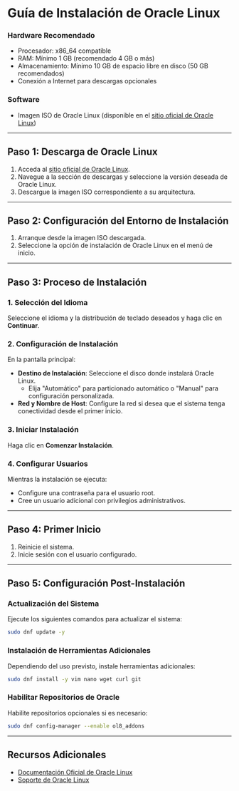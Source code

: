 # Guía de Instalación de Oracle Linux

### Hardware Recomendado

- Procesador: x86\_64 compatible
- RAM: Mínimo 1 GB (recomendado 4 GB o más)
- Almacenamiento: Mínimo 10 GB de espacio libre en disco (50 GB recomendados)
- Conexión a Internet para descargas opcionales

### Software

- Imagen ISO de Oracle Linux (disponible en el [sitio oficial de Oracle Linux](https://www.oracle.com/linux/))

---

## Paso 1: Descarga de Oracle Linux

1. Acceda al [sitio oficial de Oracle Linux](https://www.oracle.com/linux/).
2. Navegue a la sección de descargas y seleccione la versión deseada de Oracle Linux.
3. Descargue la imagen ISO correspondiente a su arquitectura.

---

## Paso 2: Configuración del Entorno de Instalación

1. Arranque desde la imagen ISO descargada.
2. Seleccione la opción de instalación de Oracle Linux en el menú de inicio.

---

## Paso 3: Proceso de Instalación

### 1. Selección del Idioma

Seleccione el idioma y la distribución de teclado deseados y haga clic en **Continuar**.

### 2. Configuración de Instalación

En la pantalla principal:

- **Destino de Instalación**: Seleccione el disco donde instalará Oracle Linux.
  - Elija "Automático" para particionado automático o "Manual" para configuración personalizada.
- **Red y Nombre de Host**: Configure la red si desea que el sistema tenga conectividad desde el primer inicio.

### 3. Iniciar Instalación

Haga clic en **Comenzar Instalación**.

### 4. Configurar Usuarios

Mientras la instalación se ejecuta:

- Configure una contraseña para el usuario root.
- Cree un usuario adicional con privilegios administrativos.

---

## Paso 4: Primer Inicio

1. Reinicie el sistema.
2. Inicie sesión con el usuario configurado.

---

## Paso 5: Configuración Post-Instalación

### Actualización del Sistema

Ejecute los siguientes comandos para actualizar el sistema:

```bash
sudo dnf update -y
```

### Instalación de Herramientas Adicionales

Dependiendo del uso previsto, instale herramientas adicionales:

```bash
sudo dnf install -y vim nano wget curl git
```

### Habilitar Repositorios de Oracle

Habilite repositorios opcionales si es necesario:

```bash
sudo dnf config-manager --enable ol8_addons
```

---

## Recursos Adicionales

- [Documentación Oficial de Oracle Linux](https://docs.oracle.com/en/operating-systems/)
- [Soporte de Oracle Linux](https://www.oracle.com/support/)

